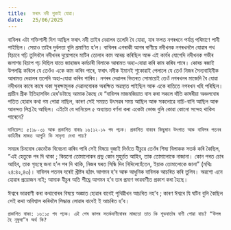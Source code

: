 ```yaml
---
title:  ফৰাৎ নদী শুকাই যোৱা।
date:   25/06/2025
---
```


বাবিলৰ এটা শক্তিশালী দিশ আছিল ফৰাৎ নদী তাইৰ দেৱালৰ তলেদি বৈ যোৱা, যাৰ ফলত নগৰখনে পৰ্যাপ্ত পৰিমাণে পানী পাইছিল। সেয়াও তাইৰ দুৰ্বলতা বুলি প্রমাণিত হ’ল। বাবিলৰ এগৰাকী আগৰ ৰাণীয়ে নদীখনক নগৰখনলৈ যোৱাৰ পথ হিচাবে গঢ়ি তুলিবলৈ নদীখনৰ দুয়োপাৰে মাটিৰ তোলাৰ কাম আৰম্ভ কৰিছিল আৰু এই কাৰ্যৰ যোগেদি নদীখনক গভীৰ জলাশয় হিচাপ গঢ় দিছিল যাতে জাহাজৰ কৰ্মচাৰী বিলাকে আৰামত অহা-যোৱা কৰি কাম কৰিব পাৰে। কোৰচ ৰজাই উপলব্ধি কৰিলে যে তেওঁও একে কাম কৰিব পাৰে, ফৰাৎ নদীক ইমানই শুকোৱাই পেলালে যে তেওঁ নিজৰ সৈন্যবাহিনীক আৰামত দেৱালৰ তলেদি অহা-যোৱা কৰিব পাৰিব। নগৰৰ দেৱালৰ ভিতৰত সোমায়েই তেওঁ নগৰখনৰ মাজেদি বৈ যোৱা নদীখনৰ কাষে কাষে থকা সুৰক্ষামূলক দেৱালবোৰক অৰক্ষিত অৱস্থাত পাইছিল আৰু একে ৰাতিতে নগৰখন খহি পৰিছিল। প্ৰাচীন গ্রীক ইতিহাসবিদ হেৰ’ডটাছে আমাক কৈছে যে “বাবিলৰ মাজমজিয়াত বাস কৰা সকলে দাঁতি কাষৰীয়া অঞ্চলবোৰ পতিত হোৱাৰ কথা গম পোৱা নাছিল, কাৰণ সেই সময়ত উৎসৱৰ সময় আছিল আৰু সকলোৱে নাচি-বাগি আছিল আৰু আনন্দত লিপ্ত হৈ আছিল। এইটো যে দানিয়েল ৫ অধ্যায়ত বৰ্ণনা কৰা একেটা ভোজ বুলি কোৱা কোনো সন্দেহ থাকিব পাৰেনে?

`দানিয়েল: ৫:১৮-৩১ আৰু প্ৰকাশিত বাক্যঃ ১৬:১২-১৯ পদ পঢ়ক। প্ৰকাশিত বাক্যৰ কিছুমান উৎপাত আৰু বাবিলৰ পতনৰ কাহিনীৰ মাজত আপুনি কি সাদৃশ্য দেখা পায়?`

সময়ৰ চিনবোৰ কেনেকৈ বিবেচনা কৰিব পাৰি সেই বিষয়ে বুজাই দিওঁতে যীচুৱে তেওঁৰ শিষ্য বিলাকক সতৰ্ক কৰি কৈছিল, “এই হেতুকে পৰ দি থাকা ; কিয়নো তোমালোকৰ প্ৰভু কোন মুহূৰ্ত্তত আহিব, তাক তোমালোকে নাজানা। কোন পৰত চোৰ আহিব, তাক গৃহস্থে জনা হ’ল পৰ দি থাকি, নিজৰ ঘৰত সিন্ধি দিব নিদিলেহেঁতেন, ইয়াক তোমালোকে জানা” (মথিঃ ২৪:৪২,৪৩)। বাবিলৰ পতনৰ দৰেই খ্ৰীষ্টৰ হঠাৎ আগমন হ’ব আৰু আধুনিক বাবিলক আচৰিত কৰি তুলিব। অৱশ্যে এনে হোৱাৰ প্ৰয়োজন নাই; আমাক যীচুৰ অতি শীঘ্ৰে আগমন হ’ব তাৰ প্ৰমাণ ভাৱবাণীত প্ৰকাশ কৰা হৈছে।

ঈশ্বৰে ভাৱবাণী কৰা কথাবোৰৰ বিষয়ে অজ্ঞাত হোৱাৰ বাবেই পৃথিৱীখন আচৰিত নহ’ব ; কাৰণ ঈশ্বৰে যি ঘটিব বুলি কৈছিল সেই কথা অবিশ্বাস কৰিবলৈ সিদ্ধান্ত লোৱাৰ বাবেই ই আচৰিত হ’ব।

`প্রকাশিত বাক্য: ১৬:১৫ পদ পঢ়ক। এই শেষ কালৰ সতর্কবাণীবোৰৰ মাজতো তাত কি শুভবাৰ্ত্তাৰ বাণী পোৱা যায়? “উলঙ্গ হৈ নুফুৰা”ৰ অৰ্থ কি?`